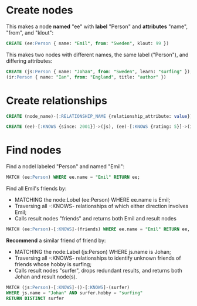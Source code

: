 



# Create nodes

This makes a node **named** "ee" with **label** "Person" and **attributes** "name", "from", and "klout":

```SQL
CREATE (ee:Person { name: "Emil", from: "Sweden", klout: 99 })
```

This makes two nodes with different names, the same label ("Person"), and differing attributes:

```SQL
CREATE (js:Person { name: "Johan", from: "Sweden", learn: "surfing" }),
(ir:Person { name: "Ian", from: "England", title: "author" })
```

# Create relationships

```SQL
CREATE (node_name)-[:RELATIONSHIP_NAME {relationship_attribute: value}] -> (node_name)

CREATE (ee)-[:KNOWS {since: 2001}]->(js), (ee)-[:KNOWS {rating: 5}]->(ir)
```


# Find nodes

Find a nodel labeled "Person" and named "Emil":

```SQL
MATCH (ee:Person) WHERE ee.name = "Emil" RETURN ee;
```

Find all Emil's friends by: 

- MATCHING the node:Lobel (ee:Person) WHERE ee.name is Emil;
- Traversing all -:KNOWS- relationships of which either direction involves Emil; 
- Calls result nodes "friends" and returns both Emil and result nodes 

```SQL
MATCH (ee:Person)-[:KNOWS]-(friends) WHERE ee.name = "Emil" RETURN ee, friends
```

**Recommend** a similar friend of friend by:

- MATCHING the node:Label (js:Person) WHERE js.name is Johan;
- Traversing all -:KNOWS- relationships to identify unknown friends of friends whose hobby is surfing; 
- Calls result nodes "surfer", drops redundant results, and returns both Johan and result node(s). 

```SQL
MATCH (js:Person)-[:KNOWS]-()-[:KNOWS]-(surfer)
WHERE js.name = "Johan" AND surfer.hobby = "surfing"
RETURN DISTINCT surfer
```

